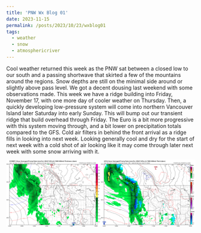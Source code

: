```yaml
---
title: 'PNW Wx Blog 01'
date: 2023-11-15
permalink: /posts/2023/10/23/wxblog01
tags:
  - weather
  - snow
  - atmosphericriver
---
```


Cool weather returned this week as the PNW sat between a closed low to our south and a passing shortwave that skirted a few of the mountains around the regions. Snow depths are still on the minimal side around or slightly above pass level. We got a decent dousing last weekend with some observations made. This week we have a ridge building into Friday, November 17, with one more day of cooler weather on Thursday. Then, a quickly developing low-pressure system will come into northern Vancouver Island later Saturday into early Sunday. This will bump out our transient ridge that build overhead through Friday. The Euro is a bit more progressive with this system moving through, and a bit lower on precipitation totals compared to the GFS. Cold air filters in behind the front arrival as a ridge fills in looking into next week. Looking generally cool and dry for the start of next week with a cold shot of air looking like it may come through later next week with some snow arriving with it. 

<div style="display: flex;">
  <img src="../images/ecmwf_700th.ca_w.png" alt="ECMWF Image" style="width: 50%;">
  <img src="../images/gfs_mslp_pcpn_frzn_nwus_13.png" alt="GFS Image" style="width: 50%;">
</div>